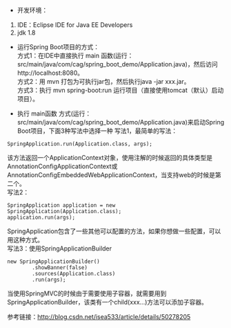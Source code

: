 * 开发环境：
1. IDE：Eclipse IDE for Java EE Developers
2. jdk 1.8  

* 运行Spring Boot项目的方式：  
方式1：在IDE中直接执行 main 函数(运行：src/main/java/com/cag/spring_boot_demo/Application.java)，然后访问http://localhost:8080。  
方式2：用 mvn 打包为可执行jar包，然后执行java -jar xxx.jar。  
方式3：执行 mvn spring-boot:run 运行项目（直接使用tomcat（默认）启动项目）。  

* 执行 main函数 方式(运行：src/main/java/com/cag/spring_boot_demo/Application.java)来启动Spring Boot项目，下面3种写法中选择一种 
写法1，最简单的写法：  
```  
SpringApplication.run(Application.class, args);  
```  
该方法返回一个ApplicationContext对象，使用注解的时候返回的具体类型是AnnotationConfigApplicationContext或AnnotationConfigEmbeddedWebApplicationContext，当支持web的时候是第二个。  
写法2：  
```  
SpringApplication application = new SpringApplication(Application.class);  
application.run(args);  
```  
SpringApplication包含了一些其他可以配置的方法，如果你想做一些配置，可以用这种方式。  
写法3：使用SpringApplicationBuilder  
```  
new SpringApplicationBuilder()
        .showBanner(false)
        .sources(Application.class)
        .run(args);  
```  
当使用SpringMVC的时候由于需要使用子容器，就需要用到SpringApplicationBuilder，该类有一个child(xxx...)方法可以添加子容器。



参考链接：http://blog.csdn.net/isea533/article/details/50278205